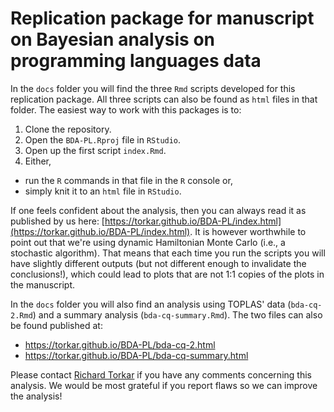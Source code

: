 # Replication package for manuscript on Bayesian analysis on programming languages data

In the `docs` folder you will find the three `Rmd` scripts developed for this replication package. All three scripts can also be found as `html` files in that folder. The easiest way to work with this packages is to:

1. Clone the repository. 
2. Open the `BDA-PL.Rproj` file in `RStudio`.
3. Open up the first script `index.Rmd`.
4. Either, 
  + run the `R` commands in that file in the `R` console or, 
  + simply knit it to an `html` file in `RStudio`.

If one feels confident about the analysis, then you can always read it as published by us here: [https://torkar.github.io/BDA-PL/index.html](https://torkar.github.io/BDA-PL/index.html). It is however worthwhile to point out that we're using dynamic Hamiltonian Monte Carlo (i.e., a stochastic algorithm). That means that each time you run the scripts you will have slightly different outputs (but not different enough to invalidate the conclusions!), which could lead to plots that are not 1:1 copies of the plots in the manuscript. 

In the `docs` folder you will also find an analysis using TOPLAS' data (`bda-cq-2.Rmd`) and a summary analysis (`bda-cq-summary.Rmd`). The two files can also be found published at:

* https://torkar.github.io/BDA-PL/bda-cq-2.html
* https://torkar.github.io/BDA-PL/bda-cq-summary.html

Please contact [Richard Torkar](mailto:torkarr@chalmers.se?subject=[GitHub]%20BDA-PL) if you have any comments concerning this analysis. We would be most grateful if you report flaws so we can improve the analysis!